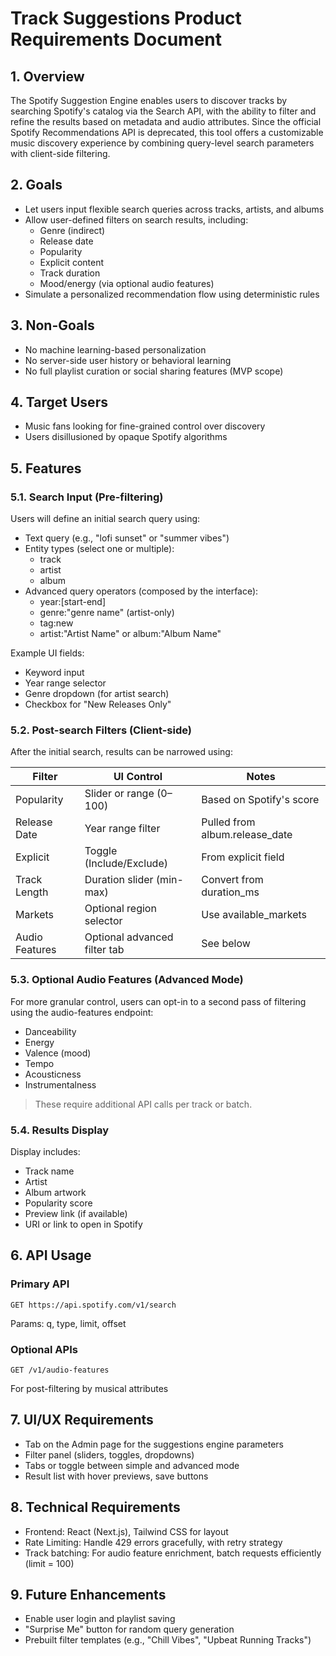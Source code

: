 # Track Suggestions Product Requirements Document

## 1. Overview

The Spotify Suggestion Engine enables users to discover tracks by searching Spotify's catalog via the Search API, with the ability to filter and refine the results based on metadata and audio attributes. Since the official Spotify Recommendations API is deprecated, this tool offers a customizable music discovery experience by combining query-level search parameters with client-side filtering.

## 2. Goals

- Let users input flexible search queries across tracks, artists, and albums
- Allow user-defined filters on search results, including:
  - Genre (indirect)
  - Release date
  - Popularity
  - Explicit content
  - Track duration
  - Mood/energy (via optional audio features)
- Simulate a personalized recommendation flow using deterministic rules

## 3. Non-Goals

- No machine learning-based personalization
- No server-side user history or behavioral learning
- No full playlist curation or social sharing features (MVP scope)

## 4. Target Users

- Music fans looking for fine-grained control over discovery
- Users disillusioned by opaque Spotify algorithms

## 5. Features

### 5.1. Search Input (Pre-filtering)

Users will define an initial search query using:

- Text query (e.g., "lofi sunset" or "summer vibes")
- Entity types (select one or multiple):
  - track
  - artist
  - album
- Advanced query operators (composed by the interface):
  - year:[start-end]
  - genre:"genre name" (artist-only)
  - tag:new
  - artist:"Artist Name" or album:"Album Name"

Example UI fields:

- Keyword input
- Year range selector
- Genre dropdown (for artist search)
- Checkbox for "New Releases Only"

### 5.2. Post-search Filters (Client-side)

After the initial search, results can be narrowed using:

| Filter         | UI Control                   | Notes                          |
| -------------- | ---------------------------- | ------------------------------ |
| Popularity     | Slider or range (0–100)      | Based on Spotify's score       |
| Release Date   | Year range filter            | Pulled from album.release_date |
| Explicit       | Toggle (Include/Exclude)     | From explicit field            |
| Track Length   | Duration slider (min-max)    | Convert from duration_ms       |
| Markets        | Optional region selector     | Use available_markets          |
| Audio Features | Optional advanced filter tab | See below                      |

### 5.3. Optional Audio Features (Advanced Mode)

For more granular control, users can opt-in to a second pass of filtering using the audio-features endpoint:

- Danceability
- Energy
- Valence (mood)
- Tempo
- Acousticness
- Instrumentalness

> These require additional API calls per track or batch.

### 5.4. Results Display

Display includes:

- Track name
- Artist
- Album artwork
- Popularity score
- Preview link (if available)
- URI or link to open in Spotify

## 6. API Usage

### Primary API

```
GET https://api.spotify.com/v1/search
```

Params: q, type, limit, offset

### Optional APIs

```
GET /v1/audio-features
```

For post-filtering by musical attributes

## 7. UI/UX Requirements

- Tab on the Admin page for the suggestions engine parameters
- Filter panel (sliders, toggles, dropdowns)
- Tabs or toggle between simple and advanced mode
- Result list with hover previews, save buttons

## 8. Technical Requirements

- Frontend: React (Next.js), Tailwind CSS for layout
- Rate Limiting: Handle 429 errors gracefully, with retry strategy
- Track batching: For audio feature enrichment, batch requests efficiently (limit = 100)

## 9. Future Enhancements

- Enable user login and playlist saving
- "Surprise Me" button for random query generation
- Prebuilt filter templates (e.g., "Chill Vibes", "Upbeat Running Tracks")

